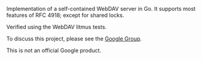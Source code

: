Implementation of a self-contained WebDAV server in Go. It supports most features of RFC 4918; except for shared locks.

Verified using the WebDAV litmus tests.

To discuss this project, please see the [Google Group](https://groups.google.com/forum/#!forum/go-webdav).

This is not an official Google product.
